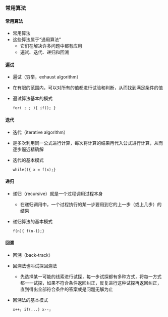 ### 常用算法

#### 常用算法

* 常用算法
* 这些算法属于“通用算法”
  * 它们在解决许多问题中都有应用
  * 遍试、迭代、递归和回溯

#### 遍试

* 遍试（穷举，exhaust algorithm）

* 在有限的范围内，可以对所有的值都进行试验和判断，从而找到满足条件的值

* 遍试算法基本的模式

  `for( ; ; ){ if(); }`

#### 迭代

* 迭代（iterative algorithm）

* 是多次利用同一公式进行计算，每次将计算的结果再代入公式进行计算，从而逐步逼近精确解

* 迭代的基本模式

  `while(){ x = f(x);}`

#### 递归

* 递归（recursive）就是一个过程调用过程本身

  * 在递归调用中，一个过程执行的某一步要用到它的上一步（或上几步）的结果

* 递归算法的基本模式

  `f(n){ f(n-1);}`

#### 回溯

* 回溯（back-track）

* 回溯法也叫试探回溯法

  * 先选择某一可能的线索进行试探，每一步试探都有多种方式，将每一方式都一一试探，如果不符合条件返回纠正，反复进行这种试探再返回纠正，直到得出全部符合条件的答案或是问题无解为止

* 回溯法的基本模式

  `x++; if(...) x--;`


